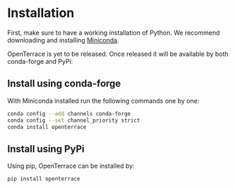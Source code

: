# Installation

First, make sure to have a working installation of Python. We recommend downloading and installing [Miniconda](https://docs.conda.io/en/latest/miniconda.html). 

OpenTerrace is yet to be released. Once released it will be available by both conda-forge and PyPi:

## Install using conda-forge
With Miniconda installed run the following commands one by one:
```bash
conda config --add channels conda-forge
conda config --set channel_priority strict
conda install openterrace
```

## Install using PyPi
Using pip, OpenTerrace can be installed by:
```bash
pip install openterrace
```